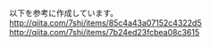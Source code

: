 以下を参考に作成しています。
http://qiita.com/7shi/items/85c4a43a07152c4322d5
http://qiita.com/7shi/items/7b24ed23fcbea08c3615
